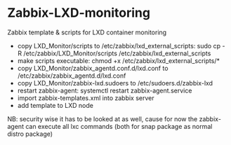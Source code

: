 # Zabbix-LXD-monitoring
Zabbix template &amp; scripts for LXD container monitoring

- copy LXD_Monitor/scripts to /etc/zabbix/lxd_external_scripts: sudo cp -R /etc/zabbix/LXD_Monitor/scripts /etc/zabbix/lxd_external_scripts
- make scripts executable: chmod +x /etc/zabbix/lxd_external_scripts/*
- copy LXD_Monitor/zabbix_agentd.conf.d/lxd.conf to /etc/zabbix/zabbix_agentd.d/lxd.conf
- copy LXD_Monitor/zabbix-lxd.sudoers to /etc/sudoers.d/zabbix-lxd
- restart zabbix-agent: systemctl restart zabbix-agent.service
- import zabbix-templates.xml into zabbix server
- add template to LXD node

NB: security wise it has to be looked at as well, cause for now the zabbix-agent can execute all lxc commands
(both for snap package as normal distro package)
